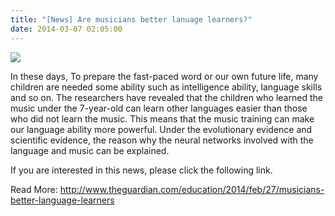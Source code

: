 ```yaml
---
title: "[News] Are musicians better lanuage learners?"
date: 2014-03-07 02:05:00
---
```


![](https://i.guim.co.uk/img/static/sys-images/Education/Pix/pictures/2014/2/25/1393345616280/sheet-of-music-girl-playi-011.jpg?width=620&quality=85&auto=format&fit=max&s=7b1d12d702cfebc22e61b15dfa9f8140#50)

In these days, To prepare the fast-paced word or our own future life, many children are needed some ability such as intelligence ability, language skills and so on. The researchers have revealed that the children who learned the music under the 7-year-old can learn other languages easier than those who did not learn the music. This means that the music training can make our language ability more powerful. Under the evolutionary evidence and scientific evidence, the reason why the neural networks involved with the language and music can be explained.

If you are interested in this news, please click the following link.

Read More: <http://www.theguardian.com/education/2014/feb/27/musicians-better-language-learners>

